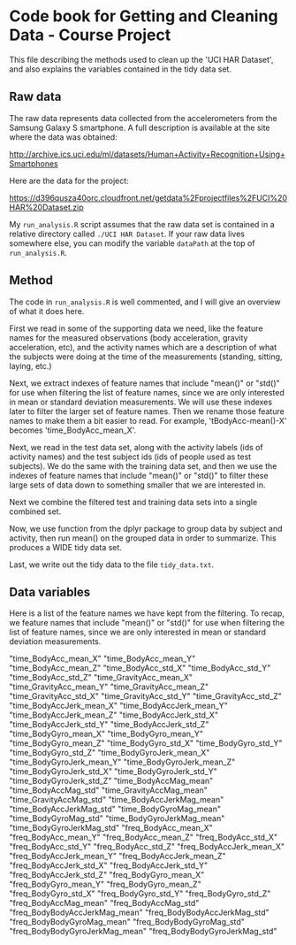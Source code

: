 # Code book for Getting and Cleaning Data - Course Project

This file describing the methods used to clean up the 'UCI HAR Dataset', and also explains the variables contained in the tidy data set.

## Raw data

The raw data represents data collected from the accelerometers from the Samsung Galaxy S smartphone. A full description is available at the site where the data was obtained: 

http://archive.ics.uci.edu/ml/datasets/Human+Activity+Recognition+Using+Smartphones 

Here are the data for the project: 

https://d396qusza40orc.cloudfront.net/getdata%2Fprojectfiles%2FUCI%20HAR%20Dataset.zip 

My `run_analysis.R` script assumes that the raw data set is contained in a relative directory called `./UCI HAR Dataset`. If your raw data lives somewhere else, you can modify the variable `dataPath` at the top of `run_analysis.R`.

## Method

The code in `run_analysis.R` is well commented, and I will give an overview of what it does here.

First we read in some of the supporting data we need, like the feature names for the measured observations (body acceleration, gravity acceleration, etc), and the activity names which are a description of what the subjects were doing at the time of the measurements (standing, sitting, laying, etc.)

Next, we extract indexes of feature names that include "mean()" or "std()" for use when filtering the list of feature names, since we are only interested in mean or standard deviation measurements. We will use these indexes later to filter the larger set of feature names. Then we rename those feature names to make them a bit easier to read. For example, 'tBodyAcc-mean()-X' becomes 'time_BodyAcc_mean_X'. 

Next, we read in the test data set, along with the activity labels (ids of activity names) and the test subject ids (ids of people used as test subjects). We do the same with the training data set, and then we use the indexes of feature names that include "mean()" or "std()" to filter these large sets of data down to something smaller that we are interested in.

Next we combine the filtered test and training data sets into a single combined set.

Now, we use function from the dplyr package to group data by subject and activity, then run mean() on the grouped data in order to summarize. This produces a WIDE tidy data set.

Last, we write out the tidy data to the file `tidy_data.txt`.


## Data variables

Here is a list of the feature names we have kept from the filtering. To recap, we feature names that include "mean()" or "std()" for use when filtering the list of feature names, since we are only interested in mean or standard deviation measurements. 

"time_BodyAcc_mean_X" "time_BodyAcc_mean_Y" "time_BodyAcc_mean_Z" "time_BodyAcc_std_X" "time_BodyAcc_std_Y" "time_BodyAcc_std_Z" "time_GravityAcc_mean_X" "time_GravityAcc_mean_Y" "time_GravityAcc_mean_Z" "time_GravityAcc_std_X" "time_GravityAcc_std_Y" "time_GravityAcc_std_Z" "time_BodyAccJerk_mean_X" "time_BodyAccJerk_mean_Y" "time_BodyAccJerk_mean_Z" "time_BodyAccJerk_std_X" "time_BodyAccJerk_std_Y" "time_BodyAccJerk_std_Z" "time_BodyGyro_mean_X" "time_BodyGyro_mean_Y" "time_BodyGyro_mean_Z" "time_BodyGyro_std_X" "time_BodyGyro_std_Y" "time_BodyGyro_std_Z" "time_BodyGyroJerk_mean_X" "time_BodyGyroJerk_mean_Y" "time_BodyGyroJerk_mean_Z" "time_BodyGyroJerk_std_X" "time_BodyGyroJerk_std_Y" "time_BodyGyroJerk_std_Z" "time_BodyAccMag_mean" "time_BodyAccMag_std" "time_GravityAccMag_mean" "time_GravityAccMag_std" "time_BodyAccJerkMag_mean" "time_BodyAccJerkMag_std" "time_BodyGyroMag_mean" "time_BodyGyroMag_std" "time_BodyGyroJerkMag_mean" "time_BodyGyroJerkMag_std" "freq_BodyAcc_mean_X" "freq_BodyAcc_mean_Y" "freq_BodyAcc_mean_Z" "freq_BodyAcc_std_X" "freq_BodyAcc_std_Y" "freq_BodyAcc_std_Z" "freq_BodyAccJerk_mean_X" "freq_BodyAccJerk_mean_Y" "freq_BodyAccJerk_mean_Z" "freq_BodyAccJerk_std_X" "freq_BodyAccJerk_std_Y" "freq_BodyAccJerk_std_Z" "freq_BodyGyro_mean_X" "freq_BodyGyro_mean_Y" "freq_BodyGyro_mean_Z" "freq_BodyGyro_std_X" "freq_BodyGyro_std_Y" "freq_BodyGyro_std_Z" "freq_BodyAccMag_mean" "freq_BodyAccMag_std" "freq_BodyBodyAccJerkMag_mean" "freq_BodyBodyAccJerkMag_std" "freq_BodyBodyGyroMag_mean" "freq_BodyBodyGyroMag_std" "freq_BodyBodyGyroJerkMag_mean" "freq_BodyBodyGyroJerkMag_std"
